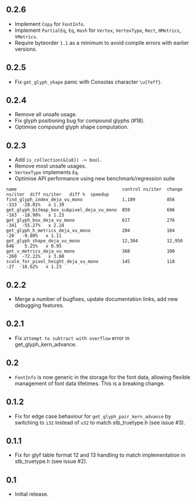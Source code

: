 ## 0.2.6
* Implement `Copy` for `FontInfo`.
* Implement `PartialEq`, `Eq`, `Hash` for `Vertex`, `VertexType`, `Rect`, `HMetrics`, `VMetrics`.
* Require byteorder `1.1` as a minimum to avoid compile errors with earlier versions.

## 0.2.5
* Fix `get_glyph_shape` panic with Consolas character `\u{feff}`.

## 0.2.4
* Remove all unsafe usage.
* Fix glyph positioning bug for compound glyphs (#18).
* Optimise compound glyph shape computation.

## 0.2.3
* Add `is_collection(&[u8]) -> bool`.
* Remove most unsafe usages.
* `VertexType` implements `Eq`.
* Optimise API performance using new benchmark/regression suite

```
name                                        control ns/iter  change ns/iter  diff ns/iter   diff %  speedup
find_glyph_index_deja_vu_mono               1,189            856                     -333  -28.01%   x 1.39
get_glyph_bitmap_box_subpixel_deja_vu_mono  859              696                     -163  -18.98%   x 1.23
get_glyph_box_deja_vu_mono                  617              276                     -341  -55.27%   x 2.24
get_glyph_h_metrics_deja_vu_mono            204              184                      -20   -9.80%   x 1.11
get_glyph_shape_deja_vu_mono                12,304           12,950                   646    5.25%   x 0.95
get_v_metrics_deja_vu_mono                  360              100                     -260  -72.22%   x 3.60
scale_for_pixel_height_deja_vu_mono         145              118                      -27  -18.62%   x 1.23
```

## 0.2.2
* Merge a number of bugfixes, update documentation links, add new debugging features.

## 0.2.1
* Fix `attempt to subtract with overflow` error in get_glyph_kern_advance.

## 0.2
* `FontInfo` is now generic in the storage for the font data, allowing flexible management of font data lifetimes. This is a breaking change.

## 0.1.2
* Fix for edge case behaviour for `get_glyph_pair_kern_advance` by switching to `i32` instead of `u32` to match stb_truetype.h (see issue #3).

## 0.1.1
* Fix for glyf table format 12 and 13 handling to match implementation in stb_truetype.h (see issue #2).

## 0.1
* Initial release.
